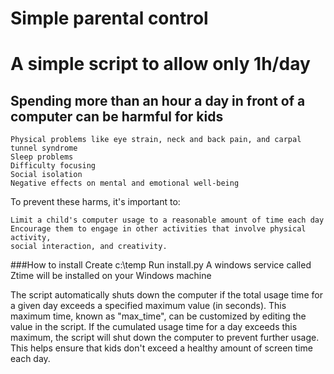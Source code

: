 # Simple parental control
# A simple script to allow only 1h/day 

## Spending more than an hour a day in front of a computer can be harmful for kids
    Physical problems like eye strain, neck and back pain, and carpal tunnel syndrome
    Sleep problems
    Difficulty focusing
    Social isolation
    Negative effects on mental and emotional well-being

To prevent these harms, it's important to:

    Limit a child's computer usage to a reasonable amount of time each day
    Encourage them to engage in other activities that involve physical activity, 
    social interaction, and creativity.

###How to install
    Create c:\temp
    Run install.py
    A windows service called Ztime will be installed on your Windows machine


The script automatically shuts down the computer if the total usage time for a given day exceeds a specified maximum value (in seconds). This maximum time, known as "max_time", can be customized by editing the value in the script. If the cumulated usage time for a day exceeds this maximum, the script will shut down the computer to prevent further usage. This helps ensure that kids don't exceed a healthy amount of screen time each day.